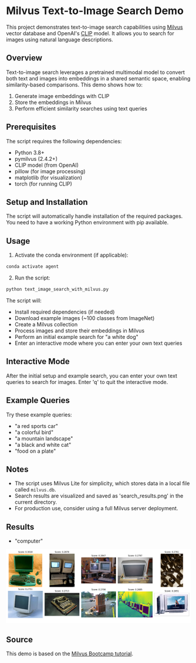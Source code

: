 # Milvus Text-to-Image Search Demo

This project demonstrates text-to-image search capabilities using [Milvus](https://milvus.io/) vector database and OpenAI's [CLIP](https://github.com/openai/CLIP) model. It allows you to search for images using natural language descriptions.

## Overview

Text-to-image search leverages a pretrained multimodal model to convert both text and images into embeddings in a shared semantic space, enabling similarity-based comparisons. This demo shows how to:

1. Generate image embeddings with CLIP
2. Store the embeddings in Milvus
3. Perform efficient similarity searches using text queries

## Prerequisites

The script requires the following dependencies:
- Python 3.8+
- pymilvus (2.4.2+)
- CLIP model (from OpenAI)
- pillow (for image processing)
- matplotlib (for visualization)
- torch (for running CLIP)

## Setup and Installation

The script will automatically handle installation of the required packages. You need to have a working Python environment with pip available.

## Usage

1. Activate the conda environment (if applicable):
```bash
conda activate agent
```

2. Run the script:
```bash
python text_image_search_with_milvus.py
```

The script will:
- Install required dependencies (if needed)
- Download example images (~100 classes from ImageNet)
- Create a Milvus collection
- Process images and store their embeddings in Milvus
- Perform an initial example search for "a white dog"
- Enter an interactive mode where you can enter your own text queries

## Interactive Mode

After the initial setup and example search, you can enter your own text queries to search for images. Enter 'q' to quit the interactive mode.

## Example Queries

Try these example queries:
- "a red sports car"
- "a colorful bird"
- "a mountain landscape"
- "a black and white cat"
- "food on a plate"

## Notes

- The script uses Milvus Lite for simplicity, which stores data in a local file called `milvus.db`.
- Search results are visualized and saved as 'search_results.png' in the current directory.
- For production use, consider using a full Milvus server deployment.

## Results

- "computer"

![computer](./search_results.png)

## Source

This demo is based on the [Milvus Bootcamp tutorial](https://github.com/milvus-io/bootcamp/blob/master/tutorials/quickstart/text_image_search_with_milvus.ipynb).